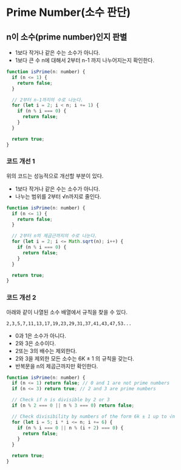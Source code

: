 # Prime Number(소수 판단)

## n이 소수(prime number)인지 판별

- 1보다 작거나 같은 수는 소수가 아니다.
- 1보다 큰 수 n에 대해서 2부터 n-1 까지 나누어지는지 확인한다.

```js
function isPrime(n: number) {
  if (n <= 1) {
    return false;
  }

  // 2부터 n-1까지의 수로 나눈다.
  for (let i = 2; i < n; i += 1) {
    if (n % i === 0) {
      return false;
    }
  }

  return true;
}
```

### 코드 개선 1

위의 코드는 성능적으로 개선할 부분이 있다.

- 1보다 작거나 같은 수는 소수가 아니다.
- 나누는 범위를 2부터 √n까지로 줄인다.

```js
function isPrime(n: number) {
  if (n <= 1) {
    return false;
  }

  // 2부터 n의 제곱근까지의 수로 나눈다.
  for (let i = 2; i <= Math.sqrt(n); i++) {
    if (n % i === 0) {
      return false;
    }
  }

  return true;
}
```

### 코드 개선 2

아래와 같이 나열된 소수 배열에서 규칙을 찾을 수 있다.

```plain
2,3,5,7,11,13,17,19,23,29,31,37,41,43,47,53...
```

- 0과 1은 소수가 아니다.
- 2와 3은 소수이다.
- 2또는 3의 배수는 제외한다.
- 2와 3을 제외한 모든 소수는 6K ± 1 의 규칙을 갖는다.
- 반복문을 n의 제곱근까지만 확인한다.

```js
function isPrime(n: number) {
  if (n <= 1) return false; // 0 and 1 are not prime numbers
  if (n <= 3) return true; // 2 and 3 are prime numbers

  // Check if n is divisible by 2 or 3
  if (n % 2 === 0 || n % 3 === 0) return false;

  // Check divisibility by numbers of the form 6k ± 1 up to √n
  for (let i = 5; i * i <= n; i += 6) {
    if (n % i === 0 || n % (i + 2) === 0) {
      return false;
    }
  }

  return true;
}
```

